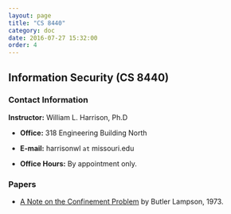 ```yaml
---
layout: page
title: "CS 8440"
category: doc
date: 2016-07-27 15:32:00
order: 4
---
```


## Information Security (CS 8440)


### Contact Information

__Instructor:__ William L. Harrison, Ph.D

* __Office:__ 318 Engineering Building North

* __E-mail:__ harrisonwl `at` missouri.edu

* __Office Hours:__ By appointment only.

### Papers

* <a href="https://harrisonwl.github.io/assets/courses/infosec/fall2016/reading/lampson73note.pdf">A Note on the Confinement Problem</a> by Butler Lampson, 1973.